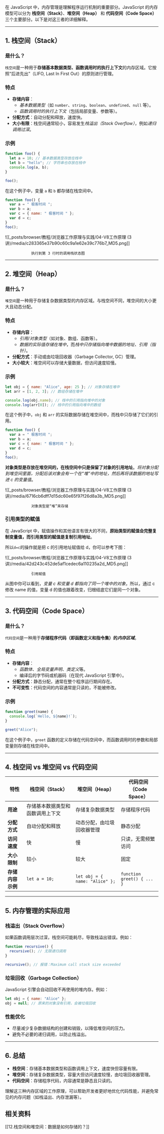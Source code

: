 在 JavaScript 中，内存管理是理解程序运行机制的重要部分。JavaScript 的内存模型可以分为 **栈空间（Stack）**、**堆空间（Heap）** 和 **代码空间（Code Space）** 三个主要部分。以下是对这三者的详细解释。

---

## 1. 栈空间（Stack）

### 是什么？

`栈空间`是一种用于**存储基本数据类型、函数调用时的执行上下文**的内存区域。它按照“后进先出”（LIFO, Last In First Out）的原则进行管理。

### 特点

- **存储内容**：
  - *基本数据类型*（如 `number`、`string`、`boolean`、`undefined`、`null` 等）。
  - *函数调用时的执行上下文*（包括局部变量、参数等）。
- **分配方式**：自动分配和释放，速度快。
- **大小有限**：栈空间通常较小，容易发生*栈溢出（Stack Overflow）*，例如*递归调用过深*。

### 示例

```javascript
function foo() {
  let a = 10; // 基本数据类型存放在栈中
  let b = "hello"; // 字符串也存放在栈中
  console.log(a, b);
}

foo();
```

在这个例子中，变量 `a` 和 `b` 都存储在栈空间中。

```js
function foo() {
  var a = " 极客时间 ";
  var b = a;
  var c = { name: " 极客时间 " };
  var d = c;
}
foo();
```

![[_posts/browser/教程/浏览器工作原理与实践/04-V8工作原理 (3讲)/media/c283365e37b90c60c9a1e62e39c776b7_MD5.png]]

				执行到第 3 行时的调用栈状态图

---

## 2. 堆空间（Heap）

### 是什么？

`堆空间`是一种用于存储复杂数据类型的内存区域。与栈空间不同，堆空间的大小更大且动态分配。

### 特点

- **存储内容**：
  - *引用/对象类型*（如对象、数组、函数等）。
  - *数据的实际值存储在堆中*，而*栈中只存储指向堆中数据的地址、引用（指针）*。
- **分配方式**：手动或由垃圾回收器（Garbage Collector, GC）管理。
- **大小较大**：堆空间可以存储大量数据，但访问速度较慢。

### 示例

```javascript
let obj = { name: "Alice", age: 25 }; // 对象存储在堆中
let arr = [1, 2, 3]; // 数组存储在堆中

console.log(obj.name); // 栈中的引用指向堆中的对象
console.log(arr[0]); // 栈中的引用指向堆中的数组
```

在这个例子中，`obj` 和 `arr` 的实际数据存储在堆空间中，而栈中只存储了它们的引用。


```js
function foo() {
  var a = " 极客时间 ";
  var b = a;
  var c = { name: " 极客时间 " };
  var d = c;
}
foo();
```

**对象类型是存放在堆空间的，在栈空间中只是保留了对象的引用地址**。*将对象分配到堆空间里面，分配后该对象会有一个在“堆”中的地址，然后再将该数据的地址写进 c 的变量值*。

![[_posts/browser/教程/浏览器工作原理与实践/04-V8工作原理 (3讲)/media/6716cb6dff7d15dc60e65f97f26d8a3b_MD5.png]]

				对象类型是“堆”来存储
### 引用类型的赋值
在 JavaScript 中，赋值操作和其他语言有很大的不同，**原始类型的赋值会完整复制变量值，而引用类型的赋值是复制引用地址**。

所以`d=c`的操作就是把 c 的引用地址赋值给 d，你可以参考下图：

![[_posts/browser/教程/浏览器工作原理与实践/04-V8工作原理 (3讲)/media/42d243c452de5af1cedec6a110235a2d_MD5.png]]

				引用赋值

从图中你可以看到，*变量 c 和变量 d 都指向了同一个堆中的对象*，所以，通过 c 修改 name 的值，变量 d 的值也跟着改变，归根结底它们是同一个对象。

---

## 3. 代码空间（Code Space）

### 是什么？

`代码空间`是一种用于**存储程序代码（即函数定义和指令集）的*内存区域***。

### 特点

- **存储内容**：
  - *函数体、全局变量声明、类定义*等。
  - 编译后的字节码或机器码（在现代 JavaScript 引擎中）。
- **分配方式**：静态分配，通常在整个程序运行期间存在。
- **不可变性**：代码空间的内容通常是只读的，不能被修改。

### 示例

```javascript
function greet(name) {
  console.log(`Hello, ${name}!`);
}

greet("Alice");
```

在这个例子中，`greet` 函数的定义存储在代码空间中，而函数调用时的参数和局部变量则存储在栈空间中。

---

## 4. 栈空间 vs 堆空间 vs 代码空间

| **特性**         | **栈空间（Stack）**              | **堆空间（Heap）**             | **代码空间（Code Space）** |
| ---------------- | -------------------------------- | ------------------------------ | -------------------------- |
| **用途**         | 存储基本数据类型和函数调用上下文 | 存储复杂数据类型               | 存储程序代码               |
| **分配方式**     | 自动分配和释放                   | 动态分配，由垃圾回收器管理     | 静态分配                   |
| **访问速度**     | 快                               | 慢                             | 只读，无需频繁访问         |
| **大小限制**     | 较小                             | 较大                           | 固定                       |
| **存储内容示例** | `let a = 10;`                    | `let obj = { name: "Alice" };` | `function greet() { ... }` |

---

## 5. 内存管理的实际应用

### 栈溢出（Stack Overflow）

如果函数调用层次过深，栈空间可能耗尽，导致栈溢出错误。例如：

```javascript
function recursive() {
  recursive(); // 无限递归调用
}

recursive(); // 报错：Maximum call stack size exceeded
```

### 垃圾回收（Garbage Collection）

JavaScript 引擎会自动回收不再使用的堆内存。例如：

```javascript
let obj = { name: "Alice" };
obj = null; // 原来的对象没有引用，会被垃圾回收
```

### 性能优化

- 尽量减少复杂数据结构的创建和销毁，以降低堆空间的压力。
- 避免不必要的递归调用，以防止栈溢出。

---

## 6. 总结

- **栈空间**：存储基本数据类型和函数调用上下文，速度快但容量有限。
- **堆空间**：存储复杂数据类型，容量大但访问速度较慢，由垃圾回收器管理。
- **代码空间**：存储程序代码，内容通常是静态且只读的。

理解这三种内存区域的工作原理，可以帮助开发者更好地优化代码性能，并避免常见的内存问题（如栈溢出、内存泄漏等）。

## 相关资料

[[12.栈空间和堆空间：数据是如何存储的？]]
